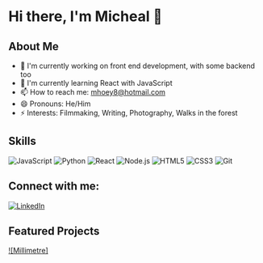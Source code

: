 # Hi there, I'm Micheal 👋

## About Me
- 🔭 I'm currently working on front end development, with some backend too
- 🌱 I'm currently learning React with JavaScript
- 📫 How to reach me: mhoey8@hotmail.com
- 😄 Pronouns: He/Him
- ⚡ Interests: Filmmaking, Writing, Photography, Walks in the forest

## Skills
![JavaScript](https://img.shields.io/badge/-JavaScript-black?style=flat-square&logo=javascript)
![Python](https://img.shields.io/badge/-Python-black?style=flat-square&logo=Python)
![React](https://img.shields.io/badge/-React-black?style=flat-square&logo=react)
![Node.js](https://img.shields.io/badge/-Node.js-black?style=flat-square&logo=Node.js)
![HTML5](https://img.shields.io/badge/-HTML5-E34F26?style=flat-square&logo=html5&logoColor=white)
![CSS3](https://img.shields.io/badge/-CSS3-1572B6?style=flat-square&logo=css3)
![Git](https://img.shields.io/badge/-Git-black?style=flat-square&logo=git)

## Connect with me:
[![LinkedIn](https://img.shields.io/badge/-LinkedIn-blue?style=flat-square&logo=Linkedin&logoColor=white&link=https://www.linkedin.com/in/yourprofile/)](https://www.linkedin.com/in/micheal-hoey/)

## Featured Projects
[![Millimetre]](https://github.com/meowy8/millimetre_v3)

